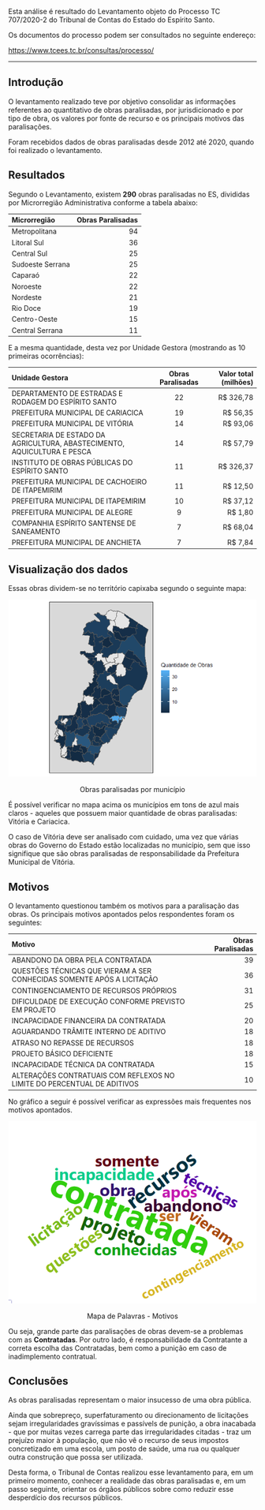 
<!-- README.md is generated from README.Rmd. Please edit that file -->
<!-- README.md is generated from README.Rmd. Please edit that file -->

Esta análise é resultado do Levantamento objeto do Processo TC
707/2020-2 do Tribunal de Contas do Estado do Espírito Santo.

Os documentos do processo podem ser consultados no seguinte endereço:

<https://www.tcees.tc.br/consultas/processo/>

------------------------------------------------------------------------

## Introdução

O levantamento realizado teve por objetivo consolidar as informações
referentes ao quantitativo de obras paralisadas, por jurisdicionado e
por tipo de obra, os valores por fonte de recurso e os principais
motivos das paralisações.

Foram recebidos dados de obras paralisadas desde 2012 até 2020, quando
foi realizado o levantamento.

## Resultados

Segundo o Levantamento, existem **290** obras paralisadas no ES,
divididas por Microrregião Administrativa conforme a tabela abaixo:

<table class="table" style="margin-left: auto; margin-right: auto;">
<thead>
<tr>
<th style="text-align:left;">
Microrregião
</th>
<th style="text-align:right;">
Obras Paralisadas
</th>
</tr>
</thead>
<tbody>
<tr>
<td style="text-align:left;">
Metropolitana
</td>
<td style="text-align:right;">
94
</td>
</tr>
<tr>
<td style="text-align:left;">
Litoral Sul
</td>
<td style="text-align:right;">
36
</td>
</tr>
<tr>
<td style="text-align:left;">
Central Sul
</td>
<td style="text-align:right;">
25
</td>
</tr>
<tr>
<td style="text-align:left;">
Sudoeste Serrana
</td>
<td style="text-align:right;">
25
</td>
</tr>
<tr>
<td style="text-align:left;">
Caparaó
</td>
<td style="text-align:right;">
22
</td>
</tr>
<tr>
<td style="text-align:left;">
Noroeste
</td>
<td style="text-align:right;">
22
</td>
</tr>
<tr>
<td style="text-align:left;">
Nordeste
</td>
<td style="text-align:right;">
21
</td>
</tr>
<tr>
<td style="text-align:left;">
Rio Doce
</td>
<td style="text-align:right;">
19
</td>
</tr>
<tr>
<td style="text-align:left;">
Centro-Oeste
</td>
<td style="text-align:right;">
15
</td>
</tr>
<tr>
<td style="text-align:left;">
Central Serrana
</td>
<td style="text-align:right;">
11
</td>
</tr>
</tbody>
</table>

E a mesma quantidade, desta vez por Unidade Gestora (mostrando as 10
primeiras ocorrências):

<table>
<thead>
<tr>
<th style="text-align:left;">
Unidade Gestora
</th>
<th style="text-align:center;">
Obras Paralisadas
</th>
<th style="text-align:right;">
Valor total (milhões)
</th>
</tr>
</thead>
<tbody>
<tr>
<td style="text-align:left;">
DEPARTAMENTO DE ESTRADAS E RODAGEM DO ESPÍRITO SANTO
</td>
<td style="text-align:center;">
22
</td>
<td style="text-align:right;">
R$ 326,78
</td>
</tr>
<tr>
<td style="text-align:left;">
PREFEITURA MUNICIPAL DE CARIACICA
</td>
<td style="text-align:center;">
19
</td>
<td style="text-align:right;">
R$ 56,35
</td>
</tr>
<tr>
<td style="text-align:left;">
PREFEITURA MUNICIPAL DE VITÓRIA
</td>
<td style="text-align:center;">
14
</td>
<td style="text-align:right;">
R$ 93,06
</td>
</tr>
<tr>
<td style="text-align:left;">
SECRETARIA DE ESTADO DA AGRICULTURA, ABASTECIMENTO, AQUICULTURA E PESCA
</td>
<td style="text-align:center;">
14
</td>
<td style="text-align:right;">
R$ 57,79
</td>
</tr>
<tr>
<td style="text-align:left;">
INSTITUTO DE OBRAS PÚBLICAS DO ESPÍRITO SANTO
</td>
<td style="text-align:center;">
11
</td>
<td style="text-align:right;">
R$ 326,37
</td>
</tr>
<tr>
<td style="text-align:left;">
PREFEITURA MUNICIPAL DE CACHOEIRO DE ITAPEMIRIM
</td>
<td style="text-align:center;">
11
</td>
<td style="text-align:right;">
R$ 12,50
</td>
</tr>
<tr>
<td style="text-align:left;">
PREFEITURA MUNICIPAL DE ITAPEMIRIM
</td>
<td style="text-align:center;">
10
</td>
<td style="text-align:right;">
R$ 37,12
</td>
</tr>
<tr>
<td style="text-align:left;">
PREFEITURA MUNICIPAL DE ALEGRE
</td>
<td style="text-align:center;">
9
</td>
<td style="text-align:right;">
R$ 1,80
</td>
</tr>
<tr>
<td style="text-align:left;">
COMPANHIA ESPÍRITO SANTENSE DE SANEAMENTO
</td>
<td style="text-align:center;">
7
</td>
<td style="text-align:right;">
R$ 68,04
</td>
</tr>
<tr>
<td style="text-align:left;">
PREFEITURA MUNICIPAL DE ANCHIETA
</td>
<td style="text-align:center;">
7
</td>
<td style="text-align:right;">
R$ 7,84
</td>
</tr>
</tbody>
</table>

## Visualização dos dados

Essas obras dividem-se no território capixaba segundo o seguinte mapa:

<div class="figure" style="text-align: center">

<img src="README_files/figure-gfm/unnamed-chunk-7-1.png" alt="Obras paralisadas por município"  />
<p class="caption">
Obras paralisadas por município
</p>

</div>

É possível verificar no mapa acima os municípios em tons de azul mais
claros - aqueles que possuem maior quantidade de obras paralisadas:
Vitória e Cariacica.

O caso de Vitória deve ser analisado com cuidado, uma vez que várias
obras do Governo do Estado estão localizadas no município, sem que isso
signifique que são obras paralisadas de responsabilidade da Prefeitura
Municipal de Vitória.

## Motivos

O levantamento questionou também os motivos para a paralisação das
obras. Os principais motivos apontados pelos respondentes foram os
seguintes:

<table>
<thead>
<tr>
<th style="text-align:left;">
Motivo
</th>
<th style="text-align:right;">
Obras Paralisadas
</th>
</tr>
</thead>
<tbody>
<tr>
<td style="text-align:left;">
ABANDONO DA OBRA PELA CONTRATADA
</td>
<td style="text-align:right;">
39
</td>
</tr>
<tr>
<td style="text-align:left;">
QUESTÕES TÉCNICAS QUE VIERAM A SER CONHECIDAS SOMENTE APÓS A LICITAÇÃO
</td>
<td style="text-align:right;">
36
</td>
</tr>
<tr>
<td style="text-align:left;">
CONTINGENCIAMENTO DE RECURSOS PRÓPRIOS
</td>
<td style="text-align:right;">
31
</td>
</tr>
<tr>
<td style="text-align:left;">
DIFICULDADE DE EXECUÇÃO CONFORME PREVISTO EM PROJETO
</td>
<td style="text-align:right;">
25
</td>
</tr>
<tr>
<td style="text-align:left;">
INCAPACIDADE FINANCEIRA DA CONTRATADA
</td>
<td style="text-align:right;">
20
</td>
</tr>
<tr>
<td style="text-align:left;">
AGUARDANDO TRÂMITE INTERNO DE ADITIVO
</td>
<td style="text-align:right;">
18
</td>
</tr>
<tr>
<td style="text-align:left;">
ATRASO NO REPASSE DE RECURSOS
</td>
<td style="text-align:right;">
18
</td>
</tr>
<tr>
<td style="text-align:left;">
PROJETO BÁSICO DEFICIENTE
</td>
<td style="text-align:right;">
18
</td>
</tr>
<tr>
<td style="text-align:left;">
INCAPACIDADE TÉCNICA DA CONTRATADA
</td>
<td style="text-align:right;">
15
</td>
</tr>
<tr>
<td style="text-align:left;">
ALTERAÇÕES CONTRATUAIS COM REFLEXOS NO LIMITE DO PERCENTUAL DE ADITIVOS
</td>
<td style="text-align:right;">
10
</td>
</tr>
</tbody>
</table>

No gráfico a seguir é possível verificar as expressões mais frequentes
nos motivos apontados.

<div class="figure" style="text-align: center">

<img src="README_files/figure-gfm/unnamed-chunk-9-1.png" alt="Mapa de Palavras - Motivos"  />
<p class="caption">
Mapa de Palavras - Motivos
</p>

</div>

Ou seja, grande parte das paralisações de obras devem-se a problemas com
as **Contratadas**. Por outro lado, é responsabilidade da Contratante a
correta escolha das Contratadas, bem como a punição em caso de
inadimplemento contratual.

## Conclusões

As obras paralisadas representam o maior insucesso de uma obra pública.

Ainda que sobrepreço, superfaturamento ou direcionamento de licitações
sejam irregularidades gravíssimas e passívels de punição, a obra
inacabada - que por muitas vezes carrega parte das irregularidades
citadas - traz um prejuízo maior à população, que não vê o recurso de
seus impostos concretizado em uma escola, um posto de saúde, uma rua ou
qualquer outra construção que possa ser utilizada.

Desta forma, o Tribunal de Contas realizou esse levantamento para, em um
primeiro momento, conhecer a realidade das obras paralisadas e, em um
passo seguinte, orientar os órgãos públicos sobre como reduzir esse
desperdício dos recursos públicos.
